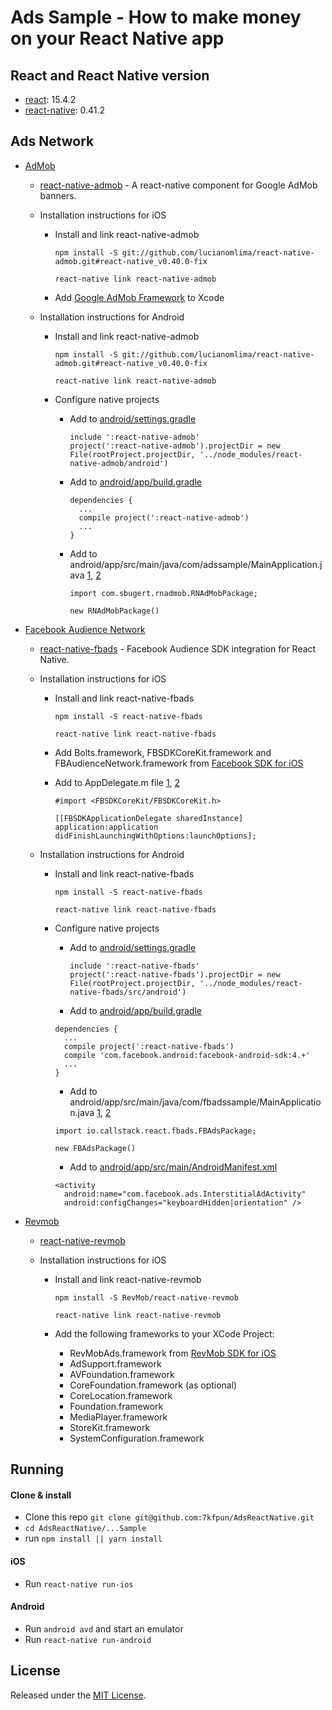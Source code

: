 # Ads Sample - How to make money on your React Native app

## React and React Native version

* [react](https://github.com/facebook/react): 15.4.2
* [react-native](https://github.com/facebook/react-native): 0.41.2

## Ads Network

- [AdMob](https://firebase.google.com/docs/admob/)

  - [react-native-admob](https://github.com/sbugert/react-native-admob) - A react-native component for Google AdMob banners.

  - Installation instructions for iOS

    - Install and link react-native-admob

      ```
      npm install -S git://github.com/lucianomlima/react-native-admob.git#react-native_v0.40.0-fix

      react-native link react-native-admob
      ```

    - Add [Google AdMob Framework](https://firebase.google.com/docs/admob/ios/download) to Xcode

  - Installation instructions for Android

    - Install and link react-native-admob

      ```
      npm install -S git://github.com/lucianomlima/react-native-admob.git#react-native_v0.40.0-fix

      react-native link react-native-admob
      ```

    - Configure native projects

      - Add to [android/settings.gradle](https://github.com/7kfpun/AdsSampleReactNative/blob/master/AdMobSample/android/settings.gradle#L4-L5)

        ```
        include ':react-native-admob'
        project(':react-native-admob').projectDir = new File(rootProject.projectDir, '../node_modules/react-native-admob/android')
        ```

      - Add to [android/app/build.gradle](https://github.com/7kfpun/AdsSampleReactNative/blob/master/AdMobSample/android/app/build.gradle#L129)

        ```
        dependencies {
          ...
          compile project(':react-native-admob')
          ...
        }
        ```

      - Add to android/app/src/main/java/com/adssample/MainApplication.java [1](https://github.com/7kfpun/AdsSampleReactNative/blob/master/AdMobSample/android/app/src/main/java/com/admobsample/MainApplication.java#L7), [2](https://github.com/7kfpun/AdsSampleReactNative/blob/master/AdMobSample/android/app/src/main/java/com/admobsample/MainApplication.java#L29)

        ```
        import com.sbugert.rnadmob.RNAdMobPackage;

        new RNAdMobPackage()
        ```

- [Facebook Audience Network](https://developers.facebook.com/products/app-monetization/audience-network/)

  - [react-native-fbads](https://github.com/callstack-io/react-native-fbads) - Facebook Audience SDK integration for React Native.

  - Installation instructions for iOS

    - Install and link react-native-fbads

      ```
      npm install -S react-native-fbads

      react-native link react-native-fbads
      ```

    - Add Bolts.framework, FBSDKCoreKit.framework and FBAudienceNetwork.framework from [Facebook SDK for iOS](https://developers.facebook.com/docs/ios/getting-started)

    - Add to AppDelegate.m file [1](https://github.com/7kfpun/AdsSampleReactNative/blob/master/FbAdsSample/ios/FbAdsSample/AppDelegate.m#L15), [2](https://github.com/7kfpun/AdsSampleReactNative/blob/master/FbAdsSample/ios/FbAdsSample/AppDelegate.m#L38)

      ```
      #import <FBSDKCoreKit/FBSDKCoreKit.h>

      [[FBSDKApplicationDelegate sharedInstance] application:application didFinishLaunchingWithOptions:launchOptions];
      ```

  - Installation instructions for Android

    - Install and link react-native-fbads

      ```
      npm install -S react-native-fbads

      react-native link react-native-fbads
      ```

    - Configure native projects

      - Add to [android/settings.gradle](https://github.com/7kfpun/AdsSampleReactNative/blob/master/FbAdsSample/android/settings.gradle#L4-L5)

        ```
        include ':react-native-fbads'
        project(':react-native-fbads').projectDir = new File(rootProject.projectDir, '../node_modules/react-native-fbads/src/android')

        ```

      - Add to [android/app/build.gradle](https://github.com/7kfpun/AdsSampleReactNative/blob/master/FbAdsSample/android/app/build.gradle#L129-L130)

      ```
      dependencies {
        ...
        compile project(':react-native-fbads')
        compile 'com.facebook.android:facebook-android-sdk:4.+'
        ...
      }
      ```

      - Add to android/app/src/main/java/com/fbadssample/MainApplication.java [1](https://github.com/7kfpun/AdsSampleReactNative/blob/master/FbAdsSample/android/app/src/main/java/com/fbadssample/MainApplication.java#L12), [2](https://github.com/7kfpun/AdsSampleReactNative/blob/master/FbAdsSample/android/app/src/main/java/com/fbadssample/MainApplication.java#L29)

      ```
      import io.callstack.react.fbads.FBAdsPackage;

      new FBAdsPackage()
      ```

      - Add to [android/app/src/main/AndroidManifest.xml](https://github.com/7kfpun/AdsSampleReactNative/blob/master/FbAdsSample/android/app/src/main/AndroidManifest.xml#L28-L30)

      ```
      <activity
        android:name="com.facebook.ads.InterstitialAdActivity"
        android:configChanges="keyboardHidden|orientation" />
      ```

- [Revmob](https://www.revmobmobileadnetwork.com)

  - [react-native-revmob](https://github.com/RevMob/react-native-revmob)

  - Installation instructions for iOS

    - Install and link react-native-revmob

      ```
      npm install -S RevMob/react-native-revmob

      react-native link react-native-revmob
      ```

    - Add the following frameworks to your XCode Project:
      - RevMobAds.framework from [RevMob SDK for iOS](https://www.revmobmobileadnetwork.com/sdk/react)
      - AdSupport.framework
      - AVFoundation.framework
      - CoreFoundation.framework (as optional)
      - CoreLocation.framework
      - Foundation.framework
      - MediaPlayer.framework
      - StoreKit.framework
      - SystemConfiguration.framework

## Running

#### Clone & install

* Clone this repo `git clone git@github.com:7kfpun/AdsReactNative.git`
* `cd AdsReactNative/...Sample`
* run `npm install || yarn install`

#### iOS

* Run `react-native run-ios`

#### Android

* Run `android avd` and start an emulator
* Run `react-native run-android`

## License

Released under the [MIT License](http://opensource.org/licenses/MIT).
